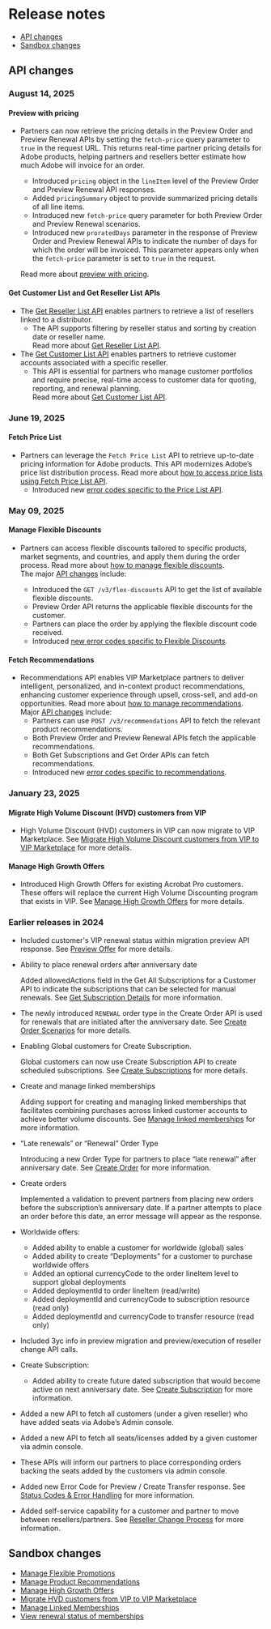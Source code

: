 # Release notes

- [API changes](#api-changes)
- [Sandbox changes](#sandbox-changes)

## API changes

### August 14, 2025

#### Preview with pricing

- Partners can now retrieve the pricing details in the Preview Order and Preview Renewal APIs by setting the `fetch-price` query parameter to `true` in the request URL. This returns real-time partner pricing details for Adobe products, helping partners and resellers better estimate how much Adobe will invoice for an order.
  - Introduced `pricing` object in the `lineItem` level of the Preview Order and Preview Renewal API responses.
  - Added `pricingSummary` object to provide summarized pricing details of all line items.
  - Introduced new `fetch-price` query parameter for both Preview Order and Preview Renewal scenarios.
  - Introduced new `proratedDays` parameter in the response of Preview Order and Preview Renewal APIs to indicate the number of days for which the order will be invoiced. This parameter appears only when the `fetch-price` parameter is set to `true` in the request.

  Read more about [preview with pricing](../order_management/order_scenarios.md).

#### Get Customer List and Get Reseller List APIs

- The [Get Reseller List API](../reseller_account/get_reseller_list.md) enables partners to retrieve a list of resellers linked to a distributor.
  - The API supports filtering by reseller status and sorting by creation date or reseller name. <br />Read more about [Get Reseller List API](../reseller_account/get_reseller_list.md).
- The [Get Customer List API](../customer_account/get_customer_list.md) enables partners to retrieve customer accounts associated with a specific reseller.
  - This API is essential for partners who manage customer portfolios and require precise, real-time access to customer data for quoting, reporting, and renewal planning. <br />Read more about [Get Customer List API](../customer_account/get_customer_list.md).

### June 19, 2025

#### Fetch Price List

- Partners can leverage the `Fetch Price List` API to retrieve up-to-date pricing information for Adobe products. This API modernizes Adobe’s price list distribution process. Read more about [how to access price lists using Fetch Price List API](../manage_pricing/index.md).
  - Introduced new [error codes specific to the Price List API](../manage_pricing/index.md#error-codes-specific-to-fetch-price-list-api).

### May 09, 2025

#### Manage Flexible Discounts

- Partners can access flexible discounts tailored to specific products, market segments, and countries, and apply them during the order process. Read more about [how to manage flexible discounts](../flex_discounts/index.md). <br />The major [API changes](../flex_discounts/apis.md) include:

  - Introduced the `GET /v3/flex-discounts` API to get the list of available flexible discounts.
  - Preview Order API returns the applicable flexible discounts for the customer.
  - Partners can place the order by applying the  flexible discount code received.
  - Introduced [new error codes specific to Flexible Discounts](../flex_discounts//error_codes.md).

#### Fetch Recommendations

- Recommendations API enables VIP Marketplace partners to deliver intelligent, personalized, and in-context product recommendations, enhancing customer experience through upsell, cross-sell, and add-on opportunities. Read more about [how to manage recommendations](../recommendations/index.md). <br /> Major [API changes](../recommendations/apis.md) include:
  - Partners can use `POST /v3/recommendations` API to fetch the relevant product recommendations.
  - Both Preview Order and Preview Renewal APIs fetch the applicable recommendations.
  - Both Get Subscriptions and Get Order APIs can fetch recommendations.
  - Introduced new [error codes specific to recommendations](../recommendations/error_codes.md).

### January 23, 2025

#### Migrate High Volume Discount (HVD) customers from VIP

- High Volume Discount (HVD) customers in VIP can now migrate to VIP Marketplace. See [Migrate High Volume Discount customers from VIP to VIP Marketplace](../migration/migrate_hvd.md) for more details.

#### Manage High Growth Offers

- Introduced High Growth Offers for existing Acrobat Pro customers. These offers will replace the current High Volume Discounting program that exists in VIP.  See [Manage High Growth Offers](../customer_account/high_growth.md) for more details.

### Earlier releases in 2024

- Included customer's VIP renewal status within migration preview API response. See [Preview Offer](../migration/preview_offers.md) for more details.
- Ability to place renewal orders after anniversary date

  Added allowedActions field in the Get All Subscriptions for a Customer API to indicate the subscriptions that can be selected for manual renewals. See [Get Subscription Details](../subscription_management/get_details.md) for more information.

- The newly introduced `RENEWAL` order type in the Create Order API is used for renewals that are initiated after the anniversary date. See [Create Order Scenarios](../order_management/order_scenarios.md) for more details.
- Enabling Global customers for Create Subscription.

  Global customers can now use Create Subscription API to create scheduled subscriptions. See [Create Subscriptions](../subscription_management/create_subscription.md) for more details.

- Create and manage linked memberships

  Adding support for creating and managing linked memberships that facilitates combining purchases across linked customer accounts to achieve better volume discounts. See [Manage linked memberships](../customer_account/linked_membership.md) for more information.

- “Late renewals” or “Renewal” Order Type

  Introducing a new Order Type for partners to place “late renewal” after anniversary date. See  [Create Order](../order_management/create_order.md) for more information.

- Create orders

  Implemented a validation to prevent partners from placing new orders before the subscription’s anniversary date. If a partner attempts to place an order before this date, an error message will appear as the response.

- Worldwide offers:

  - Added ability to enable a customer for worldwide (global) sales
  - Added ability to create “Deployments” for a customer to purchase worldwide offers
  - Added an optional currencyCode to the order lineItem level to support global deployments
  - Added deploymentId to order lineItem (read/write)
  - Added deploymentId and currencyCode to subscription resource (read only)
  - Added deploymentId and currencyCode to transfer resource (read only)

- Included 3yc info in preview migration and preview/execution of reseller change API calls.

- Create Subscription:

  - Added ability to create future dated subscription that would become active on next anniversary date. See [Create Subscription](../subscription_management/create_subscription.md) for more information.

- Added a new API to fetch all customers (under a given reseller) who have added seats via Adobe’s Admin console.
- Added a new API to fetch all seats/licenses added by a given customer via admin console.
- These APIs will inform our partners to place corresponding orders backing the seats added by the customers via admin console.
- Added new Error Code for Preview / Create Transfer response. See [Status Codes & Error Handling](../references/error_handling.md) for more information.
- Added self-service capability for a customer and partner to move between resellers/partners. See [Reseller Change Process](../reseller_change/index.md) for more information.

## Sandbox changes

- [Manage Flexible Promotions](/src/pages/sandbox/sandbox_portal/flex_promo/index.md)
- [Manage Product Recommendations](/src/pages/sandbox/sandbox_portal/recommendations/index.md)
- [Manage High Growth Offers](/src/pages/sandbox/sandbox_portal/high_growth_offer/high_growth.md)
- [Migrate HVD customers from VIP to VIP Marketplace](/src/pages/sandbox/sandbox_portal/migrate_hvd_customers/migrate_hvd_customers.md)
- [Manage Linked Memberships](/src/pages/sandbox/sandbox_portal/linked_memberships/index.md)
- [View renewal status of memberships](/src/pages/sandbox/sandbox_portal/transfer_memberships/index.md)
